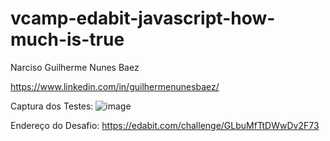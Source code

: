 # vcamp-edabit-javascript-how-much-is-true

Narciso Guilherme Nunes Baez

https://www.linkedin.com/in/guilhermenunesbaez/

Captura dos Testes: ![image](https://user-images.githubusercontent.com/102760384/161133542-bbc7f12f-96cb-44bb-aa10-b4328c1d48a1.png)

Endereço do Desafio:
https://edabit.com/challenge/GLbuMfTtDWwDv2F73
